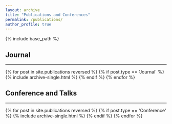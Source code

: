 ```yaml
---
layout: archive
title: "Publications and Conferences"
permalink: /publications/
author_profile: true
---
```


{% include base_path %}


<div><h2> Journal </h2></div>
<hr style="border-color:black;">
{% for post in site.publications reversed %}
  {% if post.type == 'Journal' %}
    {% include archive-single.html %}
  {% endif %}
{% endfor %}


<div><h2> Conference and Talks </h2> </div>
<hr style="border-color:black;">
{% for post in site.publications reversed %}
  {% if post.type == 'Conference' %}
    {% include archive-single.html %}
  {% endif %}
{% endfor %}


